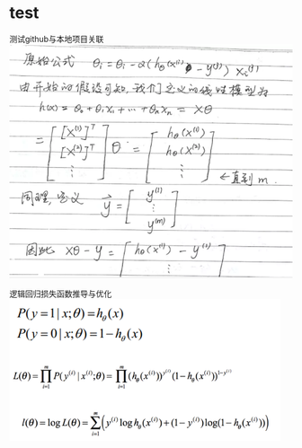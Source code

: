 # test
测试github与本地项目关联
![image](https://github.com/huanwn111/test/blob/master/001.png)

逻辑回归损失函数推导与优化
![image](https://github.com/huanwn111/test/blob/master/logic.png)
